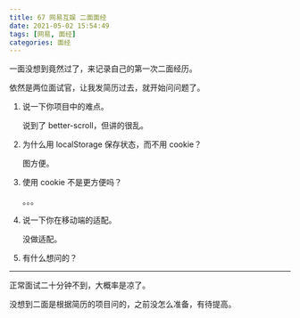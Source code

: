 ```yaml
---
title: 67 网易互娱 二面面经
date: 2021-05-02 15:54:49
tags: [网易, 面经]
categories: 面经
---
```


一面没想到竟然过了，来记录自己的第一次二面经历。

<!-- more -->

依然是两位面试官，让我发简历过去，就开始问问题了。

1. 说一下你项目中的难点。

   说到了 better-scroll，但讲的很乱。

2. 为什么用 localStorage 保存状态，而不用 cookie？

   图方便。

3. 使用 cookie 不是更方便吗？

   。。。

4. 说一下你在移动端的适配。

   没做适配。

5. 有什么想问的？

---

正常面试二十分钟不到，大概率是凉了。

没想到二面是根据简历的项目问的，之前没怎么准备，有待提高。